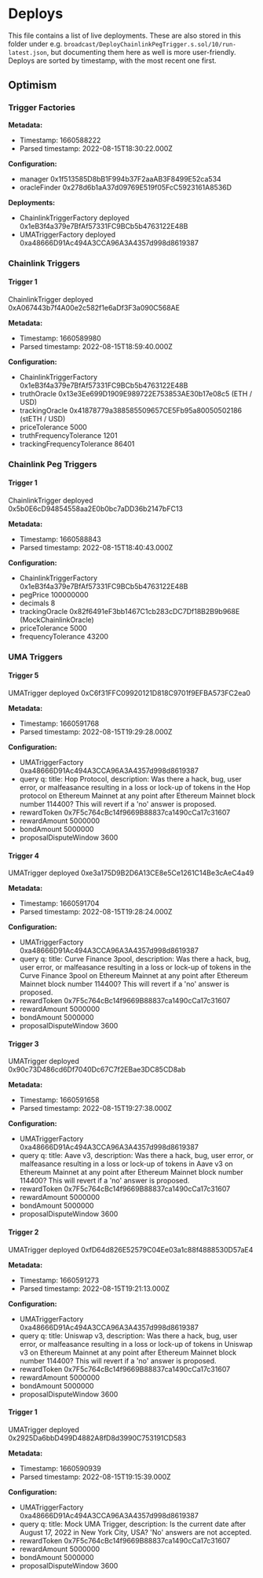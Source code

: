 # Deploys

This file contains a list of live deployments.
These are also stored in this folder under e.g. `broadcast/DeployChainlinkPegTrigger.s.sol/10/run-latest.json`, but documenting them here as well is more user-friendly.
Deploys are sorted by timestamp, with the most recent one first.

## Optimism

### Trigger Factories

**Metadata:**

- Timestamp: 1660588222
- Parsed timestamp: 2022-08-15T18:30:22.000Z

**Configuration:**

- manager 0x1f513585D8bB1F994b37F2aaAB3F8499E52ca534
- oracleFinder 0x278d6b1aA37d09769E519f05FcC5923161A8536D

**Deployments:**

- ChainlinkTriggerFactory deployed 0x1eB3f4a379e7BfAf57331FC9BCb5b4763122E48B
- UMATriggerFactory deployed 0xa48666D91Ac494A3CCA96A3A4357d998d8619387

### Chainlink Triggers

#### Trigger 1

ChainlinkTrigger deployed 0xA067443b7f4A00e2c582f1e6aDf3F3a090C568AE

**Metadata:**

- Timestamp: 1660589980
- Parsed timestamp: 2022-08-15T18:59:40.000Z

**Configuration:**

- ChainlinkTriggerFactory 0x1eB3f4a379e7BfAf57331FC9BCb5b4763122E48B
- truthOracle 0x13e3Ee699D1909E989722E753853AE30b17e08c5 (ETH / USD)
- trackingOracle 0x41878779a388585509657CE5Fb95a80050502186 (stETH / USD)
- priceTolerance 5000
- truthFrequencyTolerance 1201
- trackingFrequencyTolerance 86401

### Chainlink Peg Triggers

#### Trigger 1

ChainlinkTrigger deployed 0x5b0E6cD94854558aa2E0b0bc7aDD36b2147bFC13

**Metadata:**

- Timestamp: 1660588843
- Parsed timestamp: 2022-08-15T18:40:43.000Z

**Configuration:**

- ChainlinkTriggerFactory 0x1eB3f4a379e7BfAf57331FC9BCb5b4763122E48B
- pegPrice 100000000
- decimals 8
- trackingOracle 0x82f6491eF3bb1467C1cb283cDC7Df18B2B9b968E (MockChainlinkOracle)
- priceTolerance 5000
- frequencyTolerance 43200

### UMA Triggers

#### Trigger 5

UMATrigger deployed 0xC6f31FFC09920121D818C9701f9EFBA573FC2ea0

**Metadata:**

- Timestamp: 1660591768
- Parsed timestamp: 2022-08-15T19:29:28.000Z

**Configuration:**

- UMATriggerFactory 0xa48666D91Ac494A3CCA96A3A4357d998d8619387
- query q: title: Hop Protocol, description: Was there a hack, bug, user error, or malfeasance resulting in a loss or lock-up of tokens in the Hop protocol on Ethereum Mainnet at any point after Ethereum Mainnet block number 114400? This will revert if a 'no' answer is proposed.
- rewardToken 0x7F5c764cBc14f9669B88837ca1490cCa17c31607
- rewardAmount 5000000
- bondAmount 5000000
- proposalDisputeWindow 3600

#### Trigger 4

UMATrigger deployed 0xe3a175D9B2D6A13CE8e5Ce1261C14Be3cAeC4a49

**Metadata:**

- Timestamp: 1660591704
- Parsed timestamp: 2022-08-15T19:28:24.000Z

**Configuration:**

- UMATriggerFactory 0xa48666D91Ac494A3CCA96A3A4357d998d8619387
- query q: title: Curve Finance 3pool, description: Was there a hack, bug, user error, or malfeasance resulting in a loss or lock-up of tokens in the Curve Finance 3pool on Ethereum Mainnet at any point after Ethereum Mainnet block number 114400? This will revert if a 'no' answer is proposed.
- rewardToken 0x7F5c764cBc14f9669B88837ca1490cCa17c31607
- rewardAmount 5000000
- bondAmount 5000000
- proposalDisputeWindow 3600

#### Trigger 3

UMATrigger deployed 0x90c73D486cd6Df7040Dc67C7f2EBae3DC85CD8ab

**Metadata:**

- Timestamp: 1660591658
- Parsed timestamp: 2022-08-15T19:27:38.000Z

**Configuration:**

- UMATriggerFactory 0xa48666D91Ac494A3CCA96A3A4357d998d8619387
- query q: title: Aave v3, description: Was there a hack, bug, user error, or malfeasance resulting in a loss or lock-up of tokens in Aave v3 on Ethereum Mainnet at any point after Ethereum Mainnet block number 114400? This will revert if a 'no' answer is proposed.
- rewardToken 0x7F5c764cBc14f9669B88837ca1490cCa17c31607
- rewardAmount 5000000
- bondAmount 5000000
- proposalDisputeWindow 3600

#### Trigger 2

UMATrigger deployed 0xfD64d826E52579C04Ee03a1c88f4888530D57aE4

**Metadata:**

- Timestamp: 1660591273
- Parsed timestamp: 2022-08-15T19:21:13.000Z

**Configuration:**

- UMATriggerFactory 0xa48666D91Ac494A3CCA96A3A4357d998d8619387
- query q: title: Uniswap v3, description: Was there a hack, bug, user error, or malfeasance resulting in a loss or lock-up of tokens in Uniswap v3 on Ethereum Mainnet at any point after Ethereum Mainnet block number 114400? This will revert if a 'no' answer is proposed.
- rewardToken 0x7F5c764cBc14f9669B88837ca1490cCa17c31607
- rewardAmount 5000000
- bondAmount 5000000
- proposalDisputeWindow 3600

#### Trigger 1

UMATrigger deployed 0x2925Da6bbD499D4882A8fD8d3990C753191CD583

**Metadata:**

- Timestamp: 1660590939
- Parsed timestamp: 2022-08-15T19:15:39.000Z

**Configuration:**

- UMATriggerFactory 0xa48666D91Ac494A3CCA96A3A4357d998d8619387
- query q: title: Mock UMA Trigger, description: Is the current date after August 17, 2022 in New York City, USA? 'No' answers are not accepted.
- rewardToken 0x7F5c764cBc14f9669B88837ca1490cCa17c31607
- rewardAmount 5000000
- bondAmount 5000000
- proposalDisputeWindow 3600
